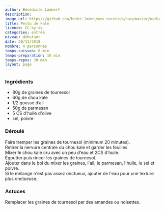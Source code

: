 ```yaml
---
author: Bénédicte Lambert
description: 
image_url: https://github.com/bndct-lmbrt/mes-recettes/raw/master/medias/pesto-kale.jpg
title: Pesto de kale
licence: CC-by-sa
categories: entrée
niveau: débutant
date: 20/11/2018
nombre: 4 personnes
temps-cuisson: 0 min
temps-preparation: 10 min
temps-repos: 30 min
layout: page
---
```



### Ingrédients  

* 80g de graines de tournesol
* 60g de chou kale
* 1/2 gousse d’ail
* 50g de parmesan
* 5 CS d'huile d'olive
* sel, poivre


### Déroulé  

Faire tremper les graines de tournesol (minimum 20 minutes).  
Retirer la nervure centrale du chou kale et garder les feuilles.     
Mixer le chou kale cru avec un peu d'eau et 2CS d'huile.   
Égoutter puis rincer les graines de tournesol.    
Ajouter dans le bol du mixer les graines, l'ail, le parmesan, l'huile, le sel et poivre.    
Si le mélange n'est pas assez onctueux, ajouter de l'eau pour une texture plus onctueuse.    


### Astuces

Remplacer les graines de tournesol par des amandes ou noisettes.  